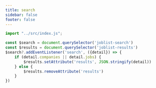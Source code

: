 ```yaml
---
title: search
sidebar: false
footer: false
---
```


```js
import "../src/index.js";
```

```js
const $search = document.querySelector('joblist-search')
const $results = document.querySelector('joblist-results')
$search?.addEventListener('search', ({detail}) => {
	if (detail.companies || detail.jobs) {
		$results.setAttribute('results', JSON.stringify(detail))
	} else {
		$results.removeAttribute('results')
	}
})
```

<joblist-search></joblist-search>
<joblist-results></joblist-results>
